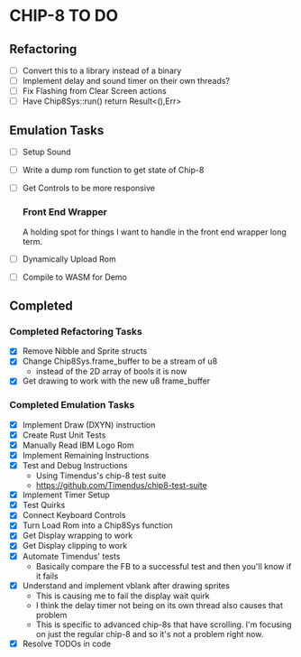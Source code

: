# CHIP-8 TO DO

## Refactoring

- [ ] Convert this to a library instead of a binary
- [ ] Implement delay and sound timer on their own threads?
- [ ] Fix Flashing from Clear Screen actions
- [ ] Have Chip8Sys::run() return Result<(),Err>

## Emulation Tasks

- [ ] Setup Sound
- [ ] Write a dump rom function to get state of Chip-8
- [ ] Get Controls to be more responsive

  ### Front End Wrapper

  A holding spot for things I want to handle in the front end wrapper long term.

- [ ] Dynamically Upload Rom
- [ ] Compile to WASM for Demo

## Completed

### Completed Refactoring Tasks

- [x] Remove Nibble and Sprite structs
- [x] Change Chip8Sys.frame_buffer to be a stream of u8
  - instead of the 2D array of bools it is now
- [x] Get drawing to work with the new u8 frame_buffer

### Completed Emulation Tasks

- [x] Implement Draw (DXYN) instruction
- [x] Create Rust Unit Tests
- [x] Manually Read IBM Logo Rom
- [x] Implement Remaining Instructions
- [x] Test and Debug Instructions
  - Using Timendus's chip-8 test suite
  - <https://github.com/Timendus/chip8-test-suite>
- [x] Implement Timer Setup
- [x] Test Quirks
- [x] Connect Keyboard Controls
- [x] Turn Load Rom into a Chip8Sys function
- [x] Get Display wrapping to work
- [x] Get Display clipping to work
- [x] Automate Timendus' tests
  - Basically compare the FB to a successful test and then you'll know if it fails
- [x] Understand and implement vblank after drawing sprites
  - This is causing me to fail the display wait quirk
  - I think the delay timer not being on its own thread also causes that problem
  - This is specific to advanced chip-8s that have scrolling.
      I'm focusing on just the regular chip-8 and so it's not a problem right now.
- [x] Resolve TODOs in code
